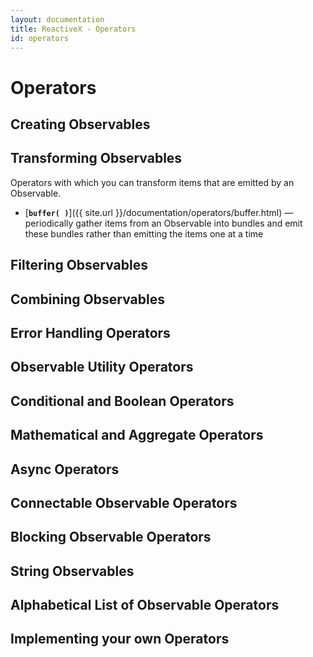 ```yaml
---
layout: documentation
title: ReactiveX - Operators
id: operators
---
```


# Operators

<h2 id="creating">Creating Observables</h2>

<h2 id="transforming">Transforming Observables</h2>

Operators with which you can transform items that are emitted by an Observable.

* [**`buffer( )`**]({{ site.url }}/documentation/operators/buffer.html) — periodically gather items from an Observable into bundles and emit these bundles rather than emitting the items one at a time

<h2 id="filtering">Filtering Observables</h2>

<h2 id="combining">Combining Observables</h2>

<h2 id="error">Error Handling Operators</h2>

<h2 id="utility">Observable Utility Operators</h2>

<h2 id="conditional">Conditional and Boolean Operators</h2>

<h2 id="mathematical">Mathematical and Aggregate Operators</h2>

<h2 id="async">Async Operators</h2>

<h2 id="connectable">Connectable Observable Operators</h2>

<h2 id="blocking">Blocking Observable Operators</h2>

<h2 id="string">String Observables</h2>

<h2 id="alphabetical">Alphabetical List of Observable Operators</h2>

<h2 id="implement">Implementing your own Operators</h2>

